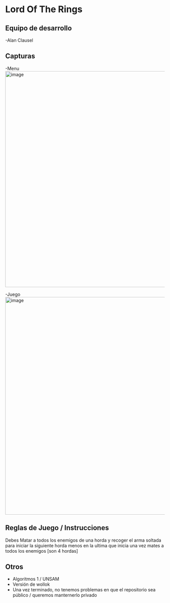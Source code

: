 # Lord Of The Rings

## Equipo de desarrollo

-Alan Clausel

## Capturas

-Menu
<img width="681" alt="image" src="https://user-images.githubusercontent.com/90023329/197850201-ac633b06-43b3-45ab-bf9b-44c597eb52a8.png">

-Juego
<img width="686" alt="image" src="https://user-images.githubusercontent.com/90023329/197850297-3169ba73-21bd-4b50-a915-703c7b9af8a9.png">


## Reglas de Juego / Instrucciones

Debes Matar a todos los enemigos de una horda y recoger el arma soltada para iniciar la siguiente horda menos en la ultima que inicia una vez mates a todos los enemigos [son 4 hordas]

## Otros

- Algoritmos 1 / UNSAM
- Versión de wollok
- Una vez terminado, no tenemos problemas en que el repositorio sea público / queremos manternerlo privado
